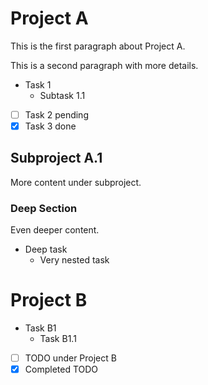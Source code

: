 # Project A

This is the first paragraph about Project A.

This is a second paragraph with more details.

- Task 1
  - Subtask 1.1
- [ ] Task 2 pending
- [x] Task 3 done

## Subproject A.1

More content under subproject.

### Deep Section

Even deeper content.

- Deep task
  - Very nested task

# Project B  
- Task B1
  - Task B1.1
- [ ] TODO under Project B
- [x] Completed TODO